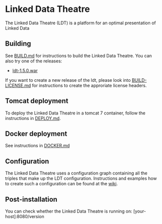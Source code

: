 # Linked Data Theatre
The Linked Data Theatre (LDT) is a platform for an optimal presentation of Linked Data

## Building
See [BUILD.md](BUILD.md) for instructions to build the Linked Data Theatre. You can also try one of the releases:

- [ldt-1.5.0.war](https://github.com/architolk/Linked-Data-Theatre/releases/download/v1.5.0/ldt-1.5.0.war "ldt-1.5.0.war")

If you want to create a new release of the ldt, please look into [BUILD-LICENSE.md](BUILD-LICENSE.md) for instructions to create the approriate license headers.

## Tomcat deployment
To deploy the Linked Data Theatre in a tomcat 7 container, follow the instructions in [DEPLOY.md](DEPLOY.md).

## Docker deployment
See instructions in [DOCKER.md](DOCKER.md)

## Configuration
The Linked Data Theatre uses a configuration graph containing all the triples that make up the LDT configuration. Instructions and examples how to create such a configuration can be found at the [wiki](https://github.com/architolk/Linked-Data-Theatre/wiki).

## Post-installation
You can check whether the Linked Data Theatre is running on:
[your-host]:8080/version